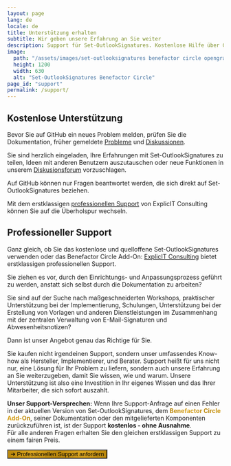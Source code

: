 ```yaml
---
layout: page
lang: de
locale: de
title: Unterstützung erhalten
subtitle: Wir geben unsere Erfahrung an Sie weiter
description: Support für Set-OutlookSignatures. Kostenlose Hilfe über GitHub oder professionelle Beratung von ExplicIT. Expertenwissen, Workshops und Umsetzungshilfe.
image:
  path: "/assets/images/set-outlooksignatures benefactor circle opengraph1200x630.png"
  height: 1200
  width: 630
  alt: "Set-OutlookSignatures Benefactor Circle"
page_id: "support"
permalink: /support/
---
```

<h2 id="free-support">Kostenlose Unterstützung</h2>
<p>
  Bevor Sie auf GitHub ein neues Problem melden, prüfen Sie die Dokumentation, früher gemeldete 
  <a href="https://github.com/Set-OutlookSignatures/Set-OutlookSignatures/issues?q=">Probleme</a> 
  und 
  <a href="https://github.com/Set-OutlookSignatures/Set-OutlookSignatures/discussions?discussions_q=">Diskussionen</a>.
</p>
<p>
  Sie sind herzlich eingeladen, Ihre Erfahrungen mit Set-OutlookSignatures zu teilen, Ideen mit anderen Benutzern auszutauschen oder neue Funktionen in unserem <a href="https://github.com/Set-OutlookSignatures/Set-OutlookSignatures/discussions?discussions_q=">Diskusionsforum</a> vorzuschlagen.
</p>
<p>
  Auf GitHub können nur Fragen beantwortet werden, die sich direkt auf Set-OutlookSignatures beziehen.
</p>
<p>
  Mit dem erstklassigen <a href="#professional-support">professionellen Support</a> von ExplicIT Consulting können Sie auf die Überholspur wechseln.
</p>


<h2 id="professional-support">Professioneller Support</h2>
<p>
  Ganz gleich, ob Sie das kostenlose und quelloffene Set-OutlookSignatures verwenden oder das Benefactor Circle Add-On: <a href="https://explicitconsulting.at">ExplicIT Consulting</a> bietet erstklassigen professionellen Support.
</p>
<p>
  Sie ziehen es vor, durch den Einrichtungs- und Anpassungsprozess geführt zu werden, anstatt sich selbst durch die Dokumentation zu arbeiten?
</p>
<p>
  Sie sind auf der Suche nach maßgeschneiderten Workshops, praktischer Unterstützung bei der Implementierung, Schulungen, Unterstützung bei der Erstellung von Vorlagen und anderen Dienstleistungen im Zusammenhang mit der zentralen Verwaltung von E-Mail-Signaturen und Abwesenheitsnotizen?
</p>
<p>
  Dann ist unser Angebot genau das Richtige für Sie.
</p>
<p>
  Sie kaufen nicht irgendeinen Support, sondern unser umfassendes Know-how als Hersteller, Implementierer, und Berater. Support heißt für uns nicht nur, eine Lösung für Ihr Problem zu liefern, sondern auch unsere Erfahrung an Sie weiterzugeben, damit Sie wissen, wie und warum. Unsere Unterstützung ist also eine Investition in Ihr eigenes Wissen und das Ihrer Mitarbeiter, die sich sofort auszahlt.
</p>
<p>
  <strong>Unser Support-Versprechen:</strong> Wenn Ihre Support-Anfrage auf einen Fehler in der aktuellen Version von Set-OutlookSignatures, dem <span style="font-weight: bold; background-image: linear-gradient(to right, darkgoldenrod, goldenrod, darkgoldenrod, goldenrod, darkgoldenrod); background-clip: text; color: transparent;">Benefactor Circle Add-On</span>, seiner Dokumentation oder den mitgelieferten Komponenten zurückzuführen ist, ist der Support <strong>kostenlos - ohne Ausnahme</strong>.
  <br>
  Für alle anderen Fragen erhalten Sie den gleichen erstklassigen Support zu einem fairen Preis.
</p>

<p>
  <a href="https://forms.cloud.microsoft/r/CnwjH98vSs">
    <button class="button is-link is-normal is-hovered has-text-black has-text-weight-bold" style="background-image: linear-gradient(to right, darkgoldenrod, goldenrod, darkgoldenrod, goldenrod, darkgoldenrod)">
      ➔ Professionellen Support anfordern
    </button>
  </a>
</p>
